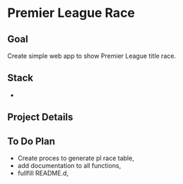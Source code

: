 # Premier League Race

## Goal
Create simple web app to show Premier League title race. 

## Stack
- 
## Project Details

## To Do Plan
- Create proces to generate pl race table,
- add documentation to all functions,
- fullfill README.d,
